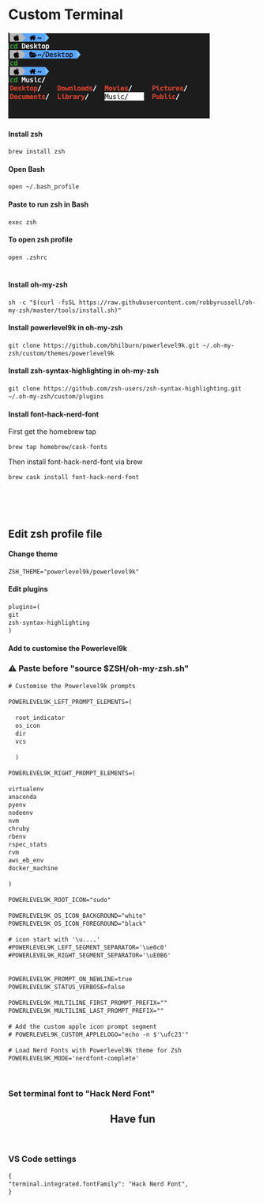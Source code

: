 # Custom Terminal

<img src="Terminal.png"/>

#### Install zsh
```
brew install zsh
```
#### Open Bash
```
open ~/.bash_profile
```
#### Paste to run zsh in Bash
```
exec zsh
```
#### To open zsh profile
```
open .zshrc
```

#

#### Install oh-my-zsh
```
sh -c "$(curl -fsSL https://raw.githubusercontent.com/robbyrussell/oh-my-zsh/master/tools/install.sh)"
```

#### Install powerlevel9k in oh-my-zsh
```
git clone https://github.com/bhilburn/powerlevel9k.git ~/.oh-my-zsh/custom/themes/powerlevel9k
```
#### Install zsh-syntax-highlighting in oh-my-zsh
```
git clone https://github.com/zsh-users/zsh-syntax-highlighting.git ~/.oh-my-zsh/custom/plugins
```

#### Install font-hack-nerd-font
First get the homebrew tap
```
brew tap homebrew/cask-fonts
```
Then install font-hack-nerd-font via brew
```
brew cask install font-hack-nerd-font
```
</br>
</br>
</br>

## Edit zsh profile file

#### Change theme
```
ZSH_THEME="powerlevel9k/powerlevel9k"
```
#### Edit plugins
```
plugins=(
git
zsh-syntax-highlighting
)
```
#### Add to customise the Powerlevel9k
### ⚠ Paste before "source $ZSH/oh-my-zsh.sh"
```
# Customise the Powerlevel9k prompts

POWERLEVEL9K_LEFT_PROMPT_ELEMENTS=(

  root_indicator 
  os_icon 
  dir 
  vcs 
  
  )

POWERLEVEL9K_RIGHT_PROMPT_ELEMENTS=(

virtualenv
anaconda
pyenv
nodeenv
nvm
chruby
rbenv
rspec_stats
rvm
aws_eb_env
docker_machine

)

POWERLEVEL9K_ROOT_ICON="sudo"

POWERLEVEL9K_OS_ICON_BACKGROUND="white"
POWERLEVEL9K_OS_ICON_FOREGROUND="black"

# icon start with '\u....'
#POWERLEVEL9K_LEFT_SEGMENT_SEPARATOR='\ue0c0'
#POWERLEVEL9K_RIGHT_SEGMENT_SEPARATOR='\uE0B6'


POWERLEVEL9K_PROMPT_ON_NEWLINE=true
POWERLEVEL9K_STATUS_VERBOSE=false

POWERLEVEL9K_MULTILINE_FIRST_PROMPT_PREFIX=""
POWERLEVEL9K_MULTILINE_LAST_PROMPT_PREFIX=""

# Add the custom apple icon prompt segment
# POWERLEVEL9K_CUSTOM_APPLELOGO="echo -n $'\ufc23'"

# Load Nerd Fonts with Powerlevel9k theme for Zsh
POWERLEVEL9K_MODE='nerdfont-complete'

```
</br>


### Set terminal font to "Hack Nerd Font"

## <center>Have fun</center>

</br>


###  VS Code settings
```
{
"terminal.integrated.fontFamily": "Hack Nerd Font",
}
```